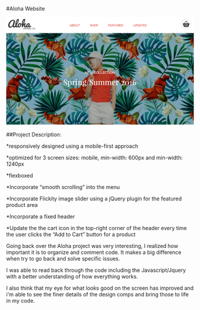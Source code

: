 #Aloha Website

![Alt text](./screenshots/aloha-screenshot.png "Aloha")

##Project Description:

*responsively designed using a mobile-first approach

*optimized for 3 screen sizes: mobile, min-width: 600px and min-width: 1240px

*flexboxed

*Incorporate “smooth scrolling” into the menu 

*Incorporate Flickity image slider using a jQuery plugin for the featured product area 

*Incorporate a fixed header

*Update the the cart icon in the top-right corner of the header every time the user clicks the “Add to Cart” button for a product

Going back over the Aloha project was very interesting, I realized how important it is to organize and comment code. It makes a big difference when try to go back and solve specific issues. 

I was able to read back through the code including the Javascript/Jquery with a better understanding of how everything works. 

I also think that my eye for what looks good on the screen has improved and i'm able to see the finer details of the design comps and bring those to life in my code.






